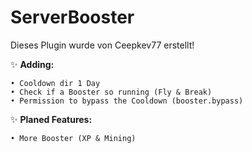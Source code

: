 # ServerBooster
Dieses Plugin wurde von Ceepkev77 erstellt!

✨ **Adding:**
```
• Cooldown dir 1 Day
• Check if a Booster so running (Fly & Break) 
• Permission to bypass the Cooldown (booster.bypass)
```

✨ **Planed Features:**
```
• More Booster (XP & Mining)
```
